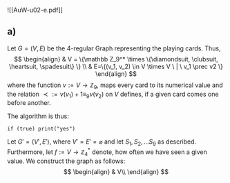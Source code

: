 ![[AuW-u02-e.pdf]]

## a)

Let $G = (V, E)$ be the 4-regular Graph representing the playing cards. Thus,$$
\begin{align}
& V = \{\mathbb Z_9^* \times \{\diamondsuit, \clubsuit, \heartsuit, \spadesuit\} \} \\
& E=\{(v_1, v_2) \in V \times V \ | \ v_1 \prec v2 \}
\end{align}
$$where the function $\nu := V \rightarrow \mathbb Z_9$, maps every card to its numerical value and the relation $\prec := \nu(v_1) + 1 \equiv_9 \nu(v_2)$ on $V$ defines, if a given card comes one before another. 

The algorithm is thus:
```
if (true) print("yes")
```

Let $G'=(V', E')$, where $V' = E' = \varnothing$ and let $S_1, S_2, \dots S_9$ as described. Furthermore, let $f:= V \rightarrow \mathbb Z_4^*$ denote, how often we have seen a given value. We construct the graph as follows:
$$
\begin{align}
& V\\
\end{align}
$$